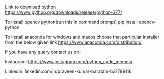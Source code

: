 Link to download python https://www.python.org/downloads/release/python-377/

To install opencv python(run this in command prompt) pip install opencv-python

To install anaconda for windows and macos choose that particular installer from the below given link https://www.anaconda.com/distribution/

If you have any query contact us on : 

Instagram: https://www.instagram.com/python_code_memes/

Linkedin: linkedin.com/in/praveen-kumar-baratam-b31789116
